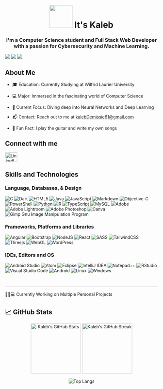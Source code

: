 <h1 align="center"> <img src="https://media.giphy.com/media/3o6ZtpxSZbQRRnwCKQ/giphy.gif" width="75"> It's Kaleb</h1>

<h3 align="center">I'm a Computer Science student and Full Stack Web Developer with a passion for Cybersecurity and Machine Learning.</h3>

<!-- Profile Badges -->
![](https://komarev.com/ghpvc/?username=kaleb6737&color=red&style=for-the-badge)
![](https://img.shields.io/github/followers/kaleb6737?color=orange&style=for-the-badge)
![](https://img.shields.io/badge/Favorite%20IDE-Vscode-blue?style=for-the-badge)

## About Me

- 🎓 Education: Currently Studying at Wilfrid Laurier University

- 💻 Major: Immersed in the fascinating world of Computer Science

- 🧠 Current Focus: Diving deep into Neural Networks and Deep Learning

- 📬 Contact: Reach out to me at kalebDemissie61@gmail.com

- 🎸 Fun Fact: I play the guitar and write my own songs

## Connect with me
<p align="left">
  <a href="https://www.linkedin.com/in/kaleb-demissie-7a302a267/" target="_blank">
    <img src="https://raw.githubusercontent.com/rahuldkjain/github-profile-readme-generator/master/src/images/icons/Social/linked-in-alt.svg" alt="LinkedIn" height="30" width="40" />
  </a>
</p>

## Skills and Technologies

### Language, Databases, & Design
![C](https://img.shields.io/badge/c-%2300599C.svg?style=flat&logo=c&logoColor=white)
![Dart](https://img.shields.io/badge/dart-%230175C2.svg?style=flat&logo=dart&logoColor=white)
![HTML5](https://img.shields.io/badge/html5-%23E34F26.svg?style=flat&logo=html5&logoColor=white)
![Java](https://img.shields.io/badge/java-%23ED8B00.svg?style=flat&logo=openjdk&logoColor=white)
![JavaScript](https://img.shields.io/badge/javascript-%23323330.svg?style=flat&logo=javascript&logoColor=%23F7DF1E)
![Markdown](https://img.shields.io/badge/markdown-%23000000.svg?style=flat&logo=markdown&logoColor=white)
![Objective-C](https://img.shields.io/badge/OBJECTIVE--C-%233A95E3.svg?style=flat&logo=apple&logoColor=white)
![PowerShell](https://img.shields.io/badge/PowerShell-%235391FE.svg?style=flat&logo=powershell&logoColor=white)
![Python](https://img.shields.io/badge/python-3670A0?style=flat&logo=python&logoColor=ffdd54)
![R](https://img.shields.io/badge/r-%23276DC3.svg?style=flat&logo=r&logoColor=white)
![TypeScript](https://img.shields.io/badge/typescript-%23007ACC.svg?style=flat&logo=typescript&logoColor=white)
![MySQL](https://img.shields.io/badge/mysql-%2300f.svg?style=flat&logo=mysql&logoColor=white)
![Adobe](https://img.shields.io/badge/adobe-%23FF0000.svg?style=flat&logo=adobe&logoColor=white)
![Adobe Lightroom](https://img.shields.io/badge/Adobe%20Lightroom-31A8FF.svg?style=flat&logo=Adobe%20Lightroom&logoColor=white)
![Adobe Photoshop](https://img.shields.io/badge/adobe%20photoshop-%2331A8FF.svg?style=flat&logo=adobe%20photoshop&logoColor=white)
![Canva](https://img.shields.io/badge/Canva-%2300C4CC.svg?style=flat&logo=Canva&logoColor=white)
![Gimp Gnu Image Manipulation Program](https://img.shields.io/badge/Gimp-657D8B?style=flat&logo=gimp&logoColor=FFFFFF)


### Frameworks, Platforms and Libraries
![Angular](https://img.shields.io/badge/angular-%23DD0031.svg?style=flat&logo=angular&logoColor=white)
![Bootstrap](https://img.shields.io/badge/bootstrap-%23563D7C.svg?style=flat&logo=bootstrap&logoColor=white)
![NodeJS](https://img.shields.io/badge/node.js-6DA55F?style=flat&logo=node.js&logoColor=white)
![React](https://img.shields.io/badge/react-%2320232a.svg?style=flat&logo=react&logoColor=%2361DAFB)
![SASS](https://img.shields.io/badge/SASS-hotpink.svg?style=flat&logo=SASS&logoColor=white)
![TailwindCSS](https://img.shields.io/badge/tailwindcss-%2338B2AC.svg?style=flat&logo=tailwind-css&logoColor=white)
![Threejs](https://img.shields.io/badge/threejs-black?style=flat&logo=three.js&logoColor=white)
![WebGL](https://img.shields.io/badge/WebGL-990000?logo=webgl&logoColor=white&style=flat)
![WordPress](https://img.shields.io/badge/WordPress-%23117AC9.svg?style=flat&logo=WordPress&logoColor=white)


### IDEs, Editors and OS
![Android Studio](https://img.shields.io/badge/Android%20Studio-3DDC84.svg?flat&logo=android-studio&logoColor=white)
![Atom](https://img.shields.io/badge/Atom-%2366595C.svg?style=flat&logo=atom&logoColor=white)
![Eclipse](https://img.shields.io/badge/Eclipse-FE7A16.svg?style=flat&logo=Eclipse&logoColor=white)
![IntelliJ IDEA](https://img.shields.io/badge/IntelliJIDEA-000000.svg?style=flat&logo=intellij-idea&logoColor=white)
![Notepad++](https://img.shields.io/badge/Notepad++-90E59A.svg?style=flat&logo=notepad%2b%2b&logoColor=black)
![RStudio](https://img.shields.io/badge/RStudio-4285F4?style=flat&logo=rstudio&logoColor=white)
![Visual Studio Code](https://img.shields.io/badge/Visual%20Studio%20Code-0078d7.svg?style=flat&logo=visual-studio-code&logoColor=white)
![Android](https://img.shields.io/badge/Android-3DDC84?style=flat&logo=android&logoColor=white)
![Linux](https://img.shields.io/badge/Linux-FCC624?style=flat&logo=linux&logoColor=black)
![Windows](https://img.shields.io/badge/Windows-0078D6?style=flat&logo=windows&logoColor=white)

<br>

<hr>

👧🏻💻 Currently Working on Multiple Personal Projects  


## 📈 GitHub Stats

<div align="center">
  <img src="https://github-readme-stats.vercel.app/api?username=kaleb6737&theme=tokyonight&show_icons=true&hide_border=true&count_private=true" alt="Kaleb's GitHub Stats" height="165">
  <img src="https://github-readme-streak-stats.herokuapp.com/?user=kaleb6737&theme=tokyonight&hide_border=true" alt="Kaleb's GitHub Streak" height="165">
</div>
<div align="center" margin-top="5px">
    
![Top Langs](https://github-readme-stats.vercel.app/api/top-langs/?username=gniziemazity&langs_count=5&theme=gotham&card_width=1000)
    
</div>
